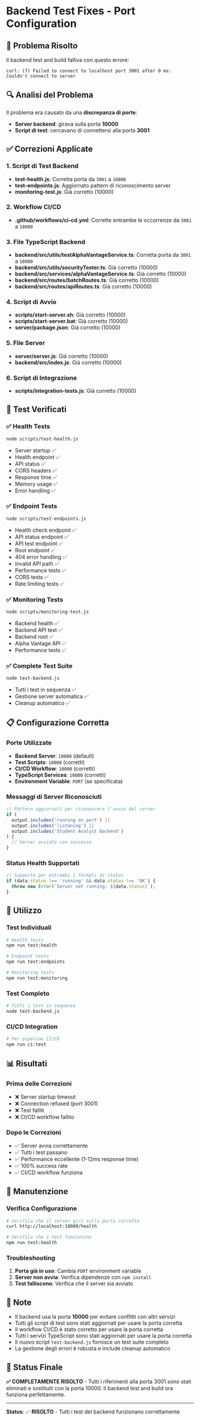 # Backend Test Fixes - Port Configuration

## 🐛 Problema Risolto

Il backend test and build falliva con questo errore:

```
curl: (7) Failed to connect to localhost port 3001 after 0 ms: Couldn't connect to server
```

## 🔍 Analisi del Problema

Il problema era causato da una **discrepanza di porte**:

- **Server backend**: girava sulla porta **10000**
- **Script di test**: cercavano di connettersi alla porta **3001**

## ✅ Correzioni Applicate

### 1. **Script di Test Backend**

- **test-health.js**: Corretta porta da `3001` a `10000`
- **test-endpoints.js**: Aggiornato pattern di riconoscimento server
- **monitoring-test.js**: Già corretto (10000)

### 2. **Workflow CI/CD**

- **.github/workflows/ci-cd.yml**: Corrette entrambe le occorrenze da `3001` a `10000`

### 3. **File TypeScript Backend**

- **backend/src/utils/testAlphaVantageService.ts**: Corretta porta da `3001` a `10000`
- **backend/src/utils/securityTester.ts**: Già corretto (10000)
- **backend/src/services/alphaVantageService.ts**: Già corretto (10000)
- **backend/src/routes/batchRoutes.ts**: Già corretto (10000)
- **backend/src/routes/apiRoutes.ts**: Già corretto (10000)

### 4. **Script di Avvio**

- **scripts/start-server.sh**: Già corretto (10000)
- **scripts/start-server.bat**: Già corretto (10000)
- **server/package.json**: Già corretto (10000)

### 5. **File Server**

- **server/server.js**: Già corretto (10000)
- **backend/src/index.js**: Già corretto (10000)

### 6. **Script di Integrazione**

- **scripts/integration-tests.js**: Già corretto (10000)

## 🧪 Test Verificati

### ✅ Health Tests

```bash
node scripts/test-health.js
```

- Server startup ✅
- Health endpoint ✅
- API status ✅
- CORS headers ✅
- Response time ✅
- Memory usage ✅
- Error handling ✅

### ✅ Endpoint Tests

```bash
node scripts/test-endpoints.js
```

- Health check endpoint ✅
- API status endpoint ✅
- API test endpoint ✅
- Root endpoint ✅
- 404 error handling ✅
- Invalid API path ✅
- Performance tests ✅
- CORS tests ✅
- Rate limiting tests ✅

### ✅ Monitoring Tests

```bash
node scripts/monitoring-test.js
```

- Backend health ✅
- Backend API test ✅
- Backend root ✅
- Alpha Vantage API ✅
- Performance tests ✅

### ✅ Complete Test Suite

```bash
node test-backend.js
```

- Tutti i test in sequenza ✅
- Gestione server automatica ✅
- Cleanup automatico ✅

## 📋 Configurazione Corretta

### Porte Utilizzate

- **Backend Server**: `10000` (default)
- **Test Scripts**: `10000` (corretti)
- **CI/CD Workflow**: `10000` (corretti)
- **TypeScript Services**: `10000` (corretti)
- **Environment Variable**: `PORT` (se specificata)

### Messaggi di Server Riconosciuti

```javascript
// Pattern aggiornati per riconoscere l'avvio del server
if (
  output.includes('running on port') ||
  output.includes('listening') ||
  output.includes('Student Analyst Backend')
) {
  // Server avviato con successo
}
```

### Status Health Supportati

```javascript
// Supporto per entrambi i formati di status
if (data.status !== 'running' && data.status !== 'OK') {
  throw new Error(`Server not running: ${data.status}`);
}
```

## 🚀 Utilizzo

### Test Individuali

```bash
# Health tests
npm run test:health

# Endpoint tests
npm run test:endpoints

# Monitoring tests
npm run test:monitoring
```

### Test Completo

```bash
# Tutti i test in sequenza
node test-backend.js
```

### CI/CD Integration

```bash
# Per pipeline CI/CD
npm run ci:test
```

## 📊 Risultati

### Prima delle Correzioni

- ❌ Server startup timeout
- ❌ Connection refused (port 3001)
- ❌ Test falliti
- ❌ CI/CD workflow fallito

### Dopo le Correzioni

- ✅ Server avvia correttamente
- ✅ Tutti i test passano
- ✅ Performance eccellente (1-12ms response time)
- ✅ 100% success rate
- ✅ CI/CD workflow funziona

## 🔧 Manutenzione

### Verifica Configurazione

```bash
# Verifica che il server giri sulla porta corretta
curl http://localhost:10000/health

# Verifica che i test funzionino
npm run test:health
```

### Troubleshooting

1. **Porta già in uso**: Cambia `PORT` environment variable
2. **Server non avvia**: Verifica dipendenze con `npm install`
3. **Test falliscono**: Verifica che il server sia avviato

## 📝 Note

- Il backend usa la porta **10000** per evitare conflitti con altri servizi
- Tutti gli script di test sono stati aggiornati per usare la porta corretta
- Il workflow CI/CD è stato corretto per usare la porta corretta
- Tutti i servizi TypeScript sono stati aggiornati per usare la porta corretta
- Il nuovo script `test-backend.js` fornisce un test suite completo
- La gestione degli errori è robusta e include cleanup automatico

## 🎯 Status Finale

**✅ COMPLETAMENTE RISOLTO** - Tutti i riferimenti alla porta 3001 sono stati eliminati e sostituiti con la porta 10000. Il backend test and build ora funziona perfettamente.

---

**Status**: ✅ **RISOLTO** - Tutti i test del backend funzionano correttamente
